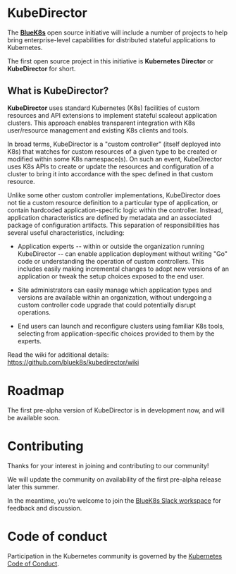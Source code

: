 # KubeDirector

The [**BlueK8s**](https://github.com/bluek8s) open source initiative will include a number of projects to help bring enterprise-level capabilities for distributed stateful applications to Kubernetes. 

The first open source project in this initiative is **Kubernetes Director** or **KubeDirector** for short.

## What is KubeDirector?

**KubeDirector** uses standard Kubernetes (K8s) facilities of custom resources and API extensions to implement stateful scaleout application clusters. This approach enables transparent integration with K8s user/resource management and existing K8s clients and tools.

In broad terms, KubeDirector is a "custom controller" (itself deployed into K8s) that watches for custom resources of a given type to be created or modified within some K8s namespace(s). On such an event, KubeDirector uses K8s APIs to create or update the resources and configuration of a cluster to bring it into accordance with the spec defined in that custom resource.

Unlike some other custom controller implementations, KubeDirector does not tie a custom resource definition to a particular type of application, or contain hardcoded application-specific logic within the controller. Instead, application characteristics are defined by metadata and an associated package of configuration artifacts. This separation of responsibilities has several useful characteristics, including:

* Application experts -- within or outside the organization running KubeDirector -- can enable application deployment without writing "Go" code or understanding the operation of custom controllers. This includes easily making incremental changes to adopt new versions of an application or tweak the setup choices exposed to the end user.

* Site administrators can easily manage which application types and versions are available within an organization, without undergoing a custom controller code upgrade that could potentially disrupt operations.

* End users can launch and reconfigure clusters using familiar K8s tools, selecting from application-specific choices provided to them by the experts.

Read the wiki for additional details: https://github.com/bluek8s/kubedirector/wiki

# Roadmap

The first pre-alpha version of KubeDirector is in development now, and will be available soon.

# Contributing

Thanks for your interest in joining and contributing to our community!

We will update the community on availability of the first pre-alpha release later this summer. 

In the meantime, you’re welcome to join the [BlueK8s Slack workspace](https://bluek8s.slack.com) for feedback and discussion.

# Code of conduct

Participation in the Kubernetes community is governed by the [Kubernetes Code of Conduct](https://github.com/kubernetes/community/blob/master/code-of-conduct.md).
